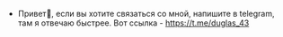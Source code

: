 - Привет👋, если вы хотите связаться со мной, напишите в telegram, там я отвечаю быстрее. Вот ссылка - https://t.me/duglas_43

